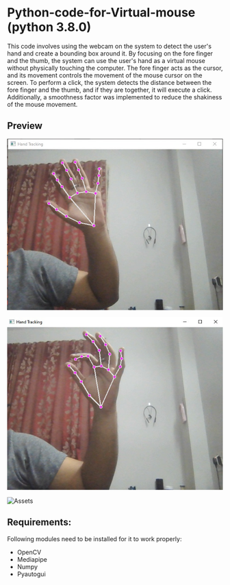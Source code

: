 # Python-code-for-Virtual-mouse (python 3.8.0)

This code involves using the webcam on the system to detect the user's hand and create a bounding box around it. 
By focusing on the fore finger and the thumb, the system can use the user's hand as a virtual mouse without physically touching the computer. 
The fore finger acts as the cursor, and its movement controls the movement of the mouse cursor on the screen. 
To perform a click, the system detects the distance between the fore finger and the thumb, and if they are together, it will execute a click. 
Additionally, a smoothness factor was implemented to reduce the shakiness of the mouse movement.

## Preview
![Assets](Assets/1.jpeg)

![Assets](Assets/2.jpeg)

![Assets](Assets/3.gif)


## Requirements:
Following modules need to be installed for it to work properly:

- OpenCV
- Mediapipe
- Numpy
- Pyautogui


